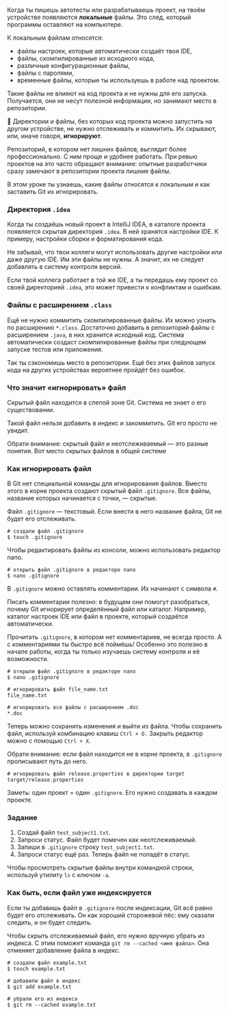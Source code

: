 Когда ты пишешь автотесты или разрабатываешь проект, на твоём устройстве появляются **локальные** файлы. Это след, который программы оставляют на компьютере.

К локальным файлам относятся:

- файлы настроек, которые автоматически создаёт твоя IDE,
- файлы, скомпилированные из исходного кода,
- различные конфигурационные файлы,
- файлы с паролями,
- временные файлы, которые ты используешь в работе над проектом.

Такие файлы не влияют на код проекта и не нужны для его запуска. Получается, они не несут полезной информации, но занимают место в репозитории.

📌 Директории и файлы, без которых код проекта можно запустить на другом устройстве, не нужно отслеживать и коммитить. Их скрывают, или, иначе говоря, **игнорируют**.

Репозиторий, в котором нет лишних файлов, выглядит более профессионально. С ним проще и удобнее работать. При ревью проектов на это часто обращают внимание: опытные разработчики сразу замечают в репозитории проекта лишние файлы.

В этом уроке ты узнаешь, какие файлы относятся к локальным и как заставить Git их игнорировать.


### Директория `.idea`

Когда ты создаёшь новый проект в IntelliJ IDEA, в каталоге проекта появляется скрытая директория `.idea`. В ней хранятся настройки IDE. К примеру, настройки сборки и форматирования кода.

Не забывай, что твои коллеги могут использовать другие настройки или даже другую IDE. Им эти файлы не нужны. А значит, их не следует добавлять в систему контроля версий.

Если твой коллега работает в той же IDE, а ты передашь ему проект со своей директорией `.idea`, это может привести к конфликтам и ошибкам.


### Файлы с расширением `.class`

Ещё не нужно коммитить скомпилированные файлы. Их можно узнать по расширению `*.class`. Достаточно добавить в репозиторий файлы с расширением `.java`, в них хранится исходный код. Система автоматически создаст скомпилированные файлы при следующем запуске тестов или приложения.

Так ты сэкономишь место в репозитории. Ещё без этих файлов запуск кода на других устройствах вероятнее пройдёт без ошибок.


### Что значит «игнорировать» файл

Скрытый файл находится в слепой зоне Git. Система не знает о его существовании.

Такой файл нельзя добавить в индекс и закоммитить. Git его просто не увидит.

Обрати внимание: скрытый файл и неотслеживаемый — это разные понятия. Вот место скрытых файлов в общей системе

### Как игнорировать файл

В Git нет специальной команды для игнорирования файлов. Вместо этого в корне проекта создают скрытый файл `.gitignore`. Все файлы, название которых начинается с точки, — скрытые.

Файл `.gitignore` — текстовый. Если внести в него название файла, Git не будет его отслеживать.



```
# создали файл .gitignore
$ touch .gitignore 
```

Чтобы редактировать файлы из консоли, можно использовать редактор nano.



```
# открыть файл .gitignore в редакторе nano
$ nano .gitignore 
```

В `.gitignore` можно оставлять комментарии. Их начинают с символа `#`.

Писать комментарии полезно: в будущем они помогут разобраться, почему Git игнорирует определённый файл или каталог. Например, каталог настроек IDE или файл в проекте, который создаётся автоматически.

Прочитать `.gitignore`, в котором нет комментариев, не всегда просто. А с комментариями ты быстро всё поймёшь! Особенно это полезно в начале работы, когда ты только изучаешь систему контроля и её возможности.



```
# открыли файл .gitignore в редакторе nano
$ nano .gitignore

# игнорировать файл file_name.txt
file_name.txt

# игнорировать все файлы с расширением .doc
*.doc 
```

Теперь можно сохранить изменения и выйти из файла. Чтобы сохранить файл, используй комбинацию клавиш `Ctrl + O.` Закрыть редактор можно с помощью `Ctrl + X`.

Обрати внимание: если файл находится не в корне проекта, в `.gitignore` прописывают путь до него.



```
# игнорировать файл release.properties в директории target
target/release.properties 
```

Заметь: один проект = один `.gitignore`. Его нужно создавать в каждом проекте.

### Задание

1. Создай файл `test_subject1.txt`.
2. Запроси статус. Файл будет помечен как неотслеживаемый.
3. Запиши в `.gitignore` строку `test_subject1.txt`.
4. Запроси статус ещё раз. Теперь файл не попадёт в статус.

Чтобы просмотреть скрытые файлы внутри командной строки, используй утилиту `ls` c ключом `-a`.


### Как быть, если файл уже индексируется

Если ты добавишь файл в `.gitignore` после индексации, Git всё равно будет его отслеживать. Он как хороший сторожевой пёс: ему сказали следить, и он будет следить.

Чтобы скрыть отслеживаемый файл, его нужно вручную убрать из индекса. С этим поможет команда `git rm --cached <имя файла>`. Она отменяет добавление файла в индекс.



```
# создали файл example.txt
$ touch example.txt

# добавили файл в индекс
$ git add example.txt

# убрали его из индекса
$ git rm --cached example.txt 
```


